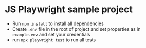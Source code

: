 # JS Playwright sample project

- Run `npm install` to install all dependencies
- Create `.env` file in the root of project and set properties as in `example.env` and set your credentials
- run `npx playwright test` to run all tests
